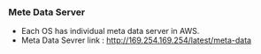 ### Mete Data Server

- Each OS has individual meta data server in AWS.
- Meta Data Sevrer link : http://169.254.169.254/latest/meta-data
